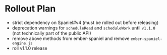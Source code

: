 # Rollout Plan
- strict dependency on Spaniel#v4 (must be rolled out before releasing)
- deprecation warnings for `scheduleRead` and `scheduleWork` until `v1.1.0` (not technically part of the public API)
- remove above methods from ember-spaniel and remove `ember-spaniel-engine.js`
- roll v1.1.0 release